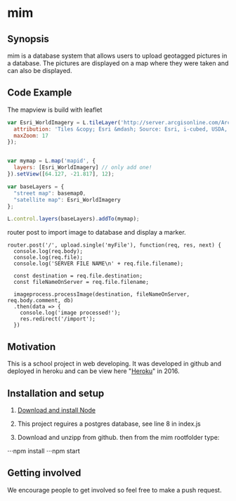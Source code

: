 # mim
## Synopsis

mim is a database system that allows users to upload geotagged pictures in a database. The pictures are displayed on a map where they were taken and can also be displayed.

## Code Example

The mapview is build with leaflet
```javascript
var Esri_WorldImagery = L.tileLayer('http://server.arcgisonline.com/ArcGIS/rest/services/World_Imagery/MapServer/tile/{z}/{y}/{x}', {
  attribution: 'Tiles &copy; Esri &mdash; Source: Esri, i-cubed, USDA, USGS, AEX, GeoEye, Getmapping, Aerogrid, IGN, IGP, UPR-EGP, and the GIS User Community',
  maxZoom: 17
});


var mymap = L.map('mapid', {
  layers: [Esri_WorldImagery] // only add one!
}).setView([64.127, -21.817], 12);

var baseLayers = {
  "street map": basemap0,
  "satellite map": Esri_WorldImagery
};

L.control.layers(baseLayers).addTo(mymap);
```


router post to import image to database and display a marker.
```
router.post('/', upload.single('myFile'), function(req, res, next) {
  console.log(req.body);
  console.log(req.file);
  console.log('SERVER FILE NAME\n' + req.file.filename);

  const destination = req.file.destination;
  const fileNameOnServer = req.file.filename;

  imageprocess.processImage(destination, fileNameOnServer, req.body.comment, db)
  .then(data => {
    console.log('image processed!');
    res.redirect('/import');
  })
```

## Motivation

This is a school project in web developing. It was developed in github and deployed in heroku and can be view here "<a href="http://mapim.herokuapp.com/">Heroku</a>" in 2016.


## Installation and setup


1. [Download and install Node](http://nodejs.org)

2. This project reguires a postgres database, see line 8 in index.js

2. Download and unzipp from github.
then from the mim rootfolder type:

⋅⋅⋅npm install
⋅⋅⋅npm start


## Getting involved
We encourage people to get involved so feel free to make a push request.
